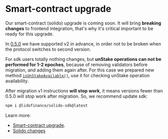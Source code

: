 # Smart-contract upgrade

Our smart-contract (solido) upgrade is coming soon. It will bring **breaking changes** to frontend integration, that's why it's critical
important to be ready for this upgrade.

In [0.5.0](https://github.com/lidofinance/solido-sdk/releases/tag/0.5.0) we have supported v2 in advance, in order not to be broken when the protocol
switches to second version. 

For sdk users totally nothing changes, but **unStake operations can not be performed for 1-2 epoches**, because of removing
validators before migration, and adding them again after. For this case we prepared new method [`isUnStakeAvailable()`](/frontend-integration/sdk/sdk-methods#isunstakeavailable),
use it for checking unStake operation availability. 

After migration v1 instructions **will stop work**, it means versions fewer than 0.5.0 will stop work after migration. So, we recommend update sdk:

```bash
npm i @lidofinance/solido-sdk@latest
```

Learn more:
- [Smart-contract upgrade](https://research.lido.fi/t/lido-on-solana-protocol-upgrade-proposal/2959/3).
- [Solido changes](/frontend-integration/manual-instructions/#solido-changes)

